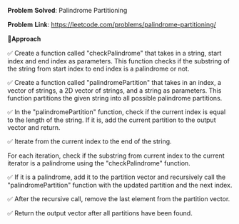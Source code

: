 𝐏𝐫𝐨𝐛𝐥𝐞𝐦 𝐒𝐨𝐥𝐯𝐞𝐝: Palindrome Partitioning

𝐏𝐫𝐨𝐛𝐥𝐞𝐦 𝐋𝐢𝐧𝐤: https://leetcode.com/problems/palindrome-partitioning/



📌𝐀𝐩𝐩𝐫𝐨𝐚𝐜𝐡

✅ Create a function called "checkPalindrome" that takes in a string, start index and end index as parameters. This function checks if the substring of the string from start index to end index is a palindrome or not.

✅ Create a function called "palindromePartition" that takes in an index, a vector of strings, a 2D vector of strings, and a string as parameters. This function partitions the given string into all possible palindrome partitions.

✅ In the "palindromePartition" function, check if the current index is equal to the length of the string. If it is, add the current partition to the output vector and return.

✅ Iterate from the current index to the end of the string.

For each iteration, check if the substring from current index to the current iterator is a palindrome using the "checkPalindrome" function.

✅ If it is a palindrome, add it to the partition vector and recursively call the "palindromePartition" function with the updated partition and the next index.

✅ After the recursive call, remove the last element from the partition vector.

✅ Return the output vector after all partitions have been found.
